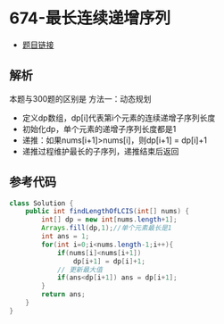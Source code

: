 # 674-最长连续递增序列

- [题目链接](https://leetcode-cn.com/problems/longest-continuous-increasing-subsequence/)

## 解析
本题与300题的区别是
方法一：动态规划
- 定义dp数组，dp[i]代表第i个元素的连续递增子序列长度
- 初始化dp，单个元素的递增子序列长度都是1
- 递推：如果nums[i+1]>nums[i]，则dp[i+1] = dp[i]+1
- 递推过程维护最长的子序列，递推结束后返回

## 参考代码
```Java
class Solution {
    public int findLengthOfLCIS(int[] nums) {
        int[] dp = new int[nums.length+1];
        Arrays.fill(dp,1);//单个元素最长是1
        int ans = 1;
        for(int i=0;i<nums.length-1;i++){
            if(nums[i]<nums[i+1])
                dp[i+1] = dp[i]+1;
            // 更新最大值
            if(ans<dp[i+1]) ans = dp[i+1];
        }
        return ans;
    }
}
```
